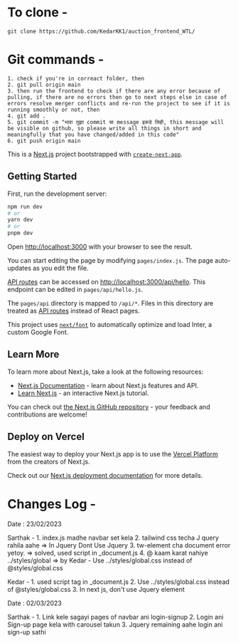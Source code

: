 # To clone -
```
git clone https://github.com/KedarKK1/auction_frontend_WTL/
```

# Git commands -
```
1. check if you're in correact folder, then
2. git pull origin main
3. then run the frontend to check if there are any error because of pulling, if there are no errors then go to next steps else in case of errors resolve merger conflicts and re-run the project to see if it is running smoothly or not, then 
4. git add .
5. git commit -m "भावा तुझा commit चा message इकडे लिही, this message will be visible on github, so please write all things in short and meaningfully that you have changed/added in this code"
6. git push origin main
```

This is a [Next.js](https://nextjs.org/) project bootstrapped with [`create-next-app`](https://github.com/vercel/next.js/tree/canary/packages/create-next-app).

## Getting Started

First, run the development server:

```bash
npm run dev
# or
yarn dev
# or
pnpm dev
```

Open [http://localhost:3000](http://localhost:3000) with your browser to see the result.

You can start editing the page by modifying `pages/index.js`. The page auto-updates as you edit the file.

[API routes](https://nextjs.org/docs/api-routes/introduction) can be accessed on [http://localhost:3000/api/hello](http://localhost:3000/api/hello). This endpoint can be edited in `pages/api/hello.js`.

The `pages/api` directory is mapped to `/api/*`. Files in this directory are treated as [API routes](https://nextjs.org/docs/api-routes/introduction) instead of React pages.

This project uses [`next/font`](https://nextjs.org/docs/basic-features/font-optimization) to automatically optimize and load Inter, a custom Google Font.

## Learn More

To learn more about Next.js, take a look at the following resources:

- [Next.js Documentation](https://nextjs.org/docs) - learn about Next.js features and API.
- [Learn Next.js](https://nextjs.org/learn) - an interactive Next.js tutorial.

You can check out [the Next.js GitHub repository](https://github.com/vercel/next.js/) - your feedback and contributions are welcome!

## Deploy on Vercel

The easiest way to deploy your Next.js app is to use the [Vercel Platform](https://vercel.com/new?utm_medium=default-template&filter=next.js&utm_source=create-next-app&utm_campaign=create-next-app-readme) from the creators of Next.js.

Check out our [Next.js deployment documentation](https://nextjs.org/docs/deployment) for more details.

# Changes Log -

Date : 23/02/2023

Sarthak - 
    1. index.js madhe navbar set kela 
    2. tailwind css techa J query rahila aahe => In Jquery Dont Use Jquery 
    3. tw-element cha document error yetoy. => solved, used script in _document.js
    4. @ kaam karat nahiye ../styles/global => by Kedar - Use ../styles/global.css instead of @styles/global.css

Kedar - 
    1. used script tag in _document.js
    2. Use ../styles/global.css instead of @styles/global.css
    3. In next js, don't use Jquery element 


Date : 02/03/2023

Sarthak -
    1. Link kele sagayi pages of navbar ani login-signup
    2. Login ani Sign-up page kela with carousel takun
    3. Jquery remaining aahe login ani sign-up sathi